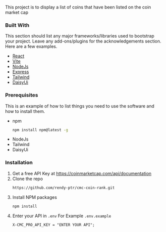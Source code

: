 This project is to display a list of coins that have been listed on the coin market cap
 ### Built With

This section should list any major frameworks/libraries used to bootstrap your project. Leave any add-ons/plugins for the acknowledgements section. Here are a few examples.

- [React](https://react.dev)
- [Vite](https://vitejs.dev/)
- [NodeJs](https://nodejs.org/en)
- [Express](https://expressjs.com/)
- [Tailwind](https://tailwindcss.com/)
- [DaisyUi](https://daisyui.com/)
 ### Prerequisites

This is an example of how to list things you need to use the software and how to install them.

- npm
  ```sh
  npm install npm@latest -g
  ```
- NodeJs
- Tailwind
- DaisyUi
 ### Installation



1. Get a free API Key at https://coinmarketcap.com/api/documentation
2. Clone the repo
   ```sh
   https://github.com/rendy-ptr/cmc-coin-rank.git
   ```
3. Install NPM packages
   ```sh
   npm install
   ```
4. Enter your API in `.env` For Example `.env.example`
   ```
   X-CMC_PRO_API_KEY = "ENTER YOUR API";
   ```
